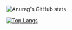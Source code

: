 ![Anurag's GitHub stats](https://github-readme-stats.vercel.app/api?username=OnePointFive99&show_icons=true&theme=transparent)

[![Top Langs](https://github-readme-stats.vercel.app/api/top-langs/?username=OnePointFive99&layout=donut-vertical)](https://github.com/anuraghazra/github-readme-stats)
